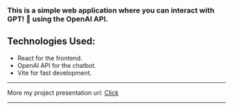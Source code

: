 ### This is a simple web application where you can interact with GPT! 🎉 using the OpenAI API.

## Technologies Used:
- React for the frontend.
- OpenAI API for the chatbot.
- Vite for fast development.
_______________ _______________ _______________ _______________ 
More my project presentation url: [Click](https://www.canva.com/design/DAGXAqEaKko/LyQ1OEXA3E8QPrnPQ-hElw/edit?utm_content=DAGXAqEaKko)

_______________ _______________ _______________ _______________ 
